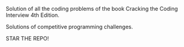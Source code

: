 Solution of all the coding problems of the book Cracking the Coding Interview 4th Edition.

Solutions of competitive programming challenges.


STAR THE REPO!
